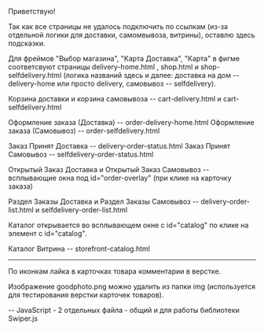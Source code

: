 Приветствую!

Так как все страницы не удалось подключить по ссылкам (из-за отдельной логики для доставки, самомвывоза, витрины), оставлю здесь подсказки.

Для фреймов "Выбор магазина", "Карта Доставка", "Карта" в фигме соответсвуют страницы delivery-home.html , shop.html и shop-selfdelivery.html (логика названий здесь и далее: доставка на дом -- delivery-home или просто delivery, самовывоз -- selfdelivery).

Корзина доставки и корзина самовывоза -- cart-delivery.html и cart-selfdelivery.html 

Оформление заказа (Доставка) -- order-delivery-home.html
Оформление заказа (Самовывоз) -- order-selfdelivery.html

Заказ Принят Доставка -- delivery-order-status.html
Заказ Принят Самовывоз -- selfdelivery-order-status.html

Открытый Заказ Доставка и Открытый Заказ Самовывоз -- всплывающие окна под id="order-overlay" (при клике на карточку заказа)

Раздел Заказы Доставка и Раздел Заказы Самовывоз -- delivery-order-list.html и selfdelivery-order-list.html

Каталог открывается во всплывающем окне с id="catalog" по клике на элемент с id="catalog".

Каталог Витрина -- storefront-catalog.html

---
По иконкам лайка в карточках товара комментарии в верстке.

Изображение goodphoto.png можно удалить из папки img (используется для тестирования верстки карточек товаров).

--
JavaScript - 2 отдельных файла - общий и для работы библиотеки Swiper.js





